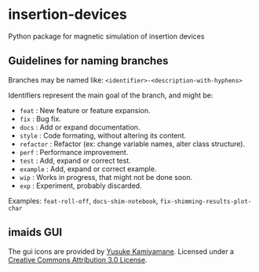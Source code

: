 # insertion-devices
Python package for magnetic simulation of insertion devices

## Guidelines for naming branches

Branches may be named like: `<identifier>-<description-with-hyphens>`

Identifiers represent the main goal of the branch, and might be:

- `feat` : New feature or feature expansion.
- `fix` : Bug fix.
- `docs` : Add or expand documentation.
- `style` : Code formating, without altering its content.
- `refactor` : Refactor (ex: change variable names, alter class structure).
- `perf` : Performance improvement.
- `test` : Add, expand or correct test.
- `example` : Add, expand or correct example.
- `wip` : Works in progress, that might not be done soon.
- `exp` : Experiment, probably discarded.

Examples: `feat-roll-off`, `docs-shim-notebook`, `fix-shimming-results-plot-char`

## imaids GUI

The gui icons are provided by [Yusuke Kamiyamane](https://p.yusukekamiyamane.com/). Licensed under a [Creative Commons Attribution 3.0 License](https://creativecommons.org/licenses/by/3.0/).
